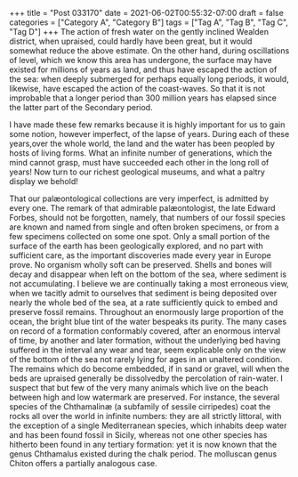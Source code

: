 +++
title = "Post 033170"
date = 2021-06-02T00:55:32-07:00
draft = false
categories = ["Category A", "Category B"]
tags = ["Tag A", "Tag B", "Tag C", "Tag D"]
+++
The action of fresh water on the gently inclined Wealden district, when upraised, could hardly have been great, but it would somewhat reduce the above estimate. On the other hand, during oscillations of level, which we know this area has undergone, the surface may have existed for millions of years as land, and thus have escaped the action of the sea: when deeply submerged for perhaps equally long periods, it would, likewise, have escaped the action of the coast-waves. So that it is not improbable that a longer period than 300 million years has elapsed since the latter part of the Secondary period.

I have made these few remarks because it is highly important for us to gain some notion, however imperfect, of the lapse of years. During each of these years,over the whole world, the land and the water has been peopled by hosts of living forms. What an infinite number of generations, which the mind cannot grasp, must have succeeded each other in the long roll of years! Now turn to our richest geological museums, and what a paltry display we behold!

That our palæontological collections are very imperfect, is admitted by every one. The remark of that admirable palæontologist, the late Edward Forbes, should not be forgotten, namely, that numbers of our fossil species are known and named from single and often broken specimens, or from a few specimens collected on some one spot. Only a small portion of the surface of the earth has been geologically explored, and no part with sufficient care, as the important discoveries made every year in Europe prove. No organism wholly soft can be preserved. Shells and bones will decay and disappear when left on the bottom of the sea, where sediment is not accumulating. I believe we are continually taking a most erroneous view, when we tacitly admit to ourselves that sediment is being deposited over nearly the whole bed of the sea, at a rate sufficiently quick to embed and preserve fossil remains. Throughout an enormously large proportion of the ocean, the bright blue tint of the water bespeaks its purity. The many cases on record of a formation conformably covered, after an enormous interval of time, by another and later formation, without the underlying bed having suffered in the interval any wear and tear, seem explicable only on the view of the bottom of the sea not rarely lying for ages in an unaltered condition. The remains which do become embedded, if in sand or gravel, will when the beds are upraised generally be dissolvedby the percolation of rain-water. I suspect that but few of the very many animals which live on the beach between high and low watermark are preserved. For instance, the several species of the Chthamalinæ (a subfamily of sessile cirripedes) coat the rocks all over the world in infinite numbers: they are all strictly littoral, with the exception of a single Mediterranean species, which inhabits deep water and has been found fossil in Sicily, whereas not one other species has hitherto been found in any tertiary formation: yet it is now known that the genus Chthamalus existed during the chalk period. The molluscan genus Chiton offers a partially analogous case.
